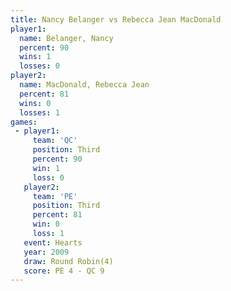 ```yaml
---
title: Nancy Belanger vs Rebecca Jean MacDonald
player1:                       
  name: Belanger, Nancy        
  percent: 90                  
  wins: 1                      
  losses: 0                    
player2:                       
  name: MacDonald, Rebecca Jean
  percent: 81                  
  wins: 0                      
  losses: 1                    
games:
 - player1:         
     team: 'QC'     
     position: Third
     percent: 90    
     win: 1         
     loss: 0        
   player2:         
     team: 'PE'     
     position: Third
     percent: 81    
     win: 0         
     loss: 1        
   event: Hearts       
   year: 2009          
   draw: Round Robin(4)
   score: PE 4 - QC 9  
---
```

